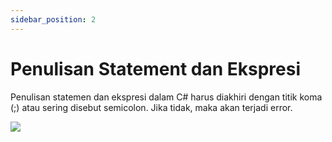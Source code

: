 ```yaml
---
sidebar_position: 2
---
```


# Penulisan Statement dan Ekspresi

Penulisan statemen dan ekspresi dalam C# harus diakhiri dengan titik koma
(;) atau sering disebut semicolon. Jika tidak, maka akan terjadi error.

**![](https://lh7-us.googleusercontent.com/docsz/AD_4nXdbVAvCLmjgrs1BoQtdhdXa_BsrXRmMG8A-OOdrYVI4mkn1i-9QfWXQP4cCXT1fzzPN_5vg1-0466nNcuPDdQdNo5JFeTFaM9H2K2XtqiJZ7_KGiFX2ePPa1bbq6Zb4-W4Bu-nt6AdtppJBDfh_cgb6EZTd?key=93UFQwWUByfaXAM7YbD_TA)**